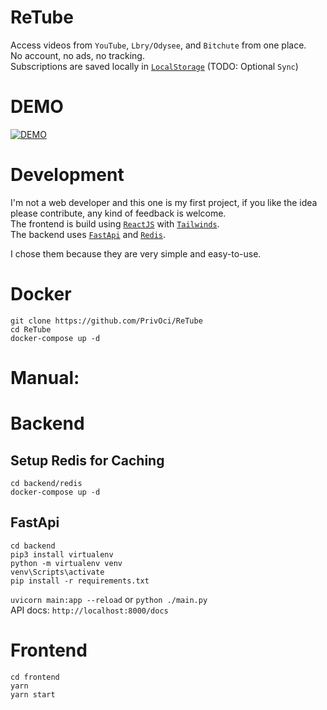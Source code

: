 # ReTube
Access videos from `YouTube`, `Lbry/Odysee`, and `Bitchute` from one place. \
No account, no ads, no tracking. \
Subscriptions are saved locally in [`LocalStorage`](https://javascript.info/localstorage) (TODO: Optional `Sync`)

# DEMO
[![DEMO](https://user-images.githubusercontent.com/74867724/112172240-736d0780-8bec-11eb-97a8-61b1a7e9eba4.png)](https://www.youtube.com/watch?v=WpcB_A-mZLY)


# Development
I'm not a web developer and this one is my first project, if you like the idea please contribute, any kind of feedback is welcome. \
The frontend is build using [`ReactJS`](https://reactjs.org) with [`Tailwinds`](https://tailwindcss.com). \
The backend uses [`FastApi`](https://fastapi.tiangolo.com) and [`Redis`](https://redis.io).

I chose them because they are very simple and easy-to-use.

# Docker
`git clone https://github.com/PrivOci/ReTube` \
`cd ReTube` \
`docker-compose up -d`

# Manual:
# Backend
## Setup Redis for Caching

`cd backend/redis` \
`docker-compose up -d`

## FastApi
`cd backend` \
`pip3 install virtualenv` \
`python -m virtualenv venv` \
`venv\Scripts\activate` \
`pip install -r requirements.txt`
 
`uvicorn main:app --reload` or `python ./main.py` \
API docs: `http://localhost:8000/docs`

# Frontend
`cd frontend` \
`yarn` \
`yarn start`
